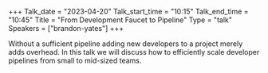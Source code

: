 +++
Talk_date = "2023-04-20"
Talk_start_time = "10:15"
Talk_end_time = "10:45"
Title = "From Development Faucet to Pipeline"
Type = "talk"
Speakers = ["brandon-yates"]
+++

Without a sufficient pipeline adding new developers to a project merely adds overhead. In this talk we will discuss how to efficiently scale developer pipelines from small to mid-sized teams.